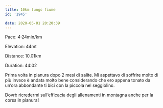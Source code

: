```yaml
---
title: 10km lungo fiume
id: '1945'

date: 2020-05-01 20:20:39
---
```


Pace: 4:24min/km

Elevation: 44mt

Distance: 10.01km

Duration: 44:02

Prima volta in pianura dopo 2 mesi di salite. Mi aspettavo di soffrire molto di più invece è andata molto bene considerando che ero appena tonato da un’ora abbondante ti bici con la piccola nel seggiolino.

Dovrò ricredermi sull’efficacia degli allenamenti in montagna anche per la corsa in pianura!

<!-- ![image](/images/2021/08/20200501-activity-map_hu1ace81d2acd47ba2c0fe05ebf4fcbde9_94615_700x0_resize_box_3.png) -->
